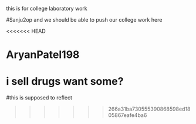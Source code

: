 this is for college laboratory work

#Sanju2op
and we should be able to push our college work here

<<<<<<< HEAD

# AryanPatel198
i sell drugs want some?
=======
#this is supposed to reflect
>>>>>>> 266a31ba730555390868598ed1805867eafe4ba6
